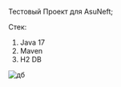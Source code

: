 Тестовый Проект для AsuNeft;

Cтек: 
1) Java 17
2) Maven
3) H2 DB

![дб](https://github.com/user-attachments/assets/490243b7-bb86-4723-8617-fb044c807525)

